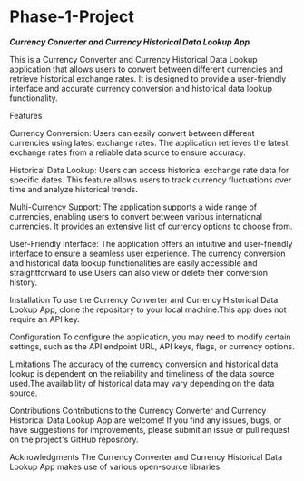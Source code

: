 # Phase-1-Project


**_Currency Converter and Currency Historical Data Lookup App_**

This is a Currency Converter and Currency Historical Data Lookup application that allows users to convert between different currencies and retrieve historical exchange rates. It is designed to provide a user-friendly interface and accurate currency conversion and historical data lookup functionality.

Features

Currency Conversion:
Users can easily convert between different currencies using latest exchange rates. The application retrieves the latest exchange rates from a reliable data source to ensure accuracy.

Historical Data Lookup:
Users can access historical exchange rate data for specific dates. This feature allows users to track currency fluctuations over time and analyze historical trends.

Multi-Currency Support:
The application supports a wide range of currencies, enabling users to convert between various international currencies. It provides an extensive list of currency options to choose from.

User-Friendly Interface:
The application offers an intuitive and user-friendly interface to ensure a seamless user experience. The currency conversion and historical data lookup functionalities are easily accessible and straightforward to use.Users can also view or delete their conversion history.

Installation
To use the Currency Converter and Currency Historical Data Lookup App, clone the repository to your local machine.This app does not require an API key.

Configuration
To configure the application, you may need to modify certain settings, such as the API endpoint URL, API keys, flags, or currency options.

Limitations
The accuracy of the currency conversion and historical data lookup is dependent on the reliability and timeliness of the data source used.The availability of historical data may vary depending on the data source.

Contributions
Contributions to the Currency Converter and Currency Historical Data Lookup App are welcome! If you find any issues, bugs, or have suggestions for improvements, please submit an issue or pull request on the project's GitHub repository.

Acknowledgments
The Currency Converter and Currency Historical Data Lookup App makes use of various open-source libraries.
